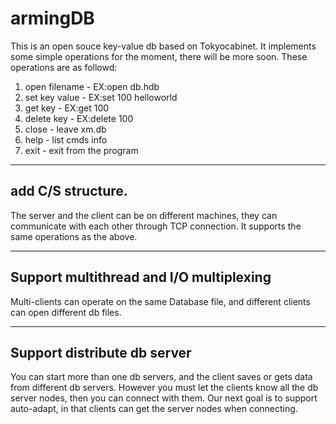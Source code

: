 armingDB
========

This is an open souce key-value db based on Tokyocabinet. It implements some simple operations for the moment,
there will be more soon.
These operations are as followd:

1. open filename - EX:open db.hdb
2. set key value - EX:set 100 helloworld
3. get key - EX:get 100
4. delete key - EX:delete 100
5. close - leave xm.db
6. help - list cmds info 
7. exit - exit from the program

----------------------------------------------------------------
## add C/S structure.

The server and the client can be on different machines, they can communicate with each other through TCP connection.
It supports the same operations as the above.

***************************************
## Support multithread and I/O multiplexing

Multi-clients can operate on the same Database file, and different clients can open different db files.

**************************************
## Support distribute db server

You can start more than one db servers, and the client saves or gets data from different db servers.
However you must let the clients know all the db server nodes, then you can connect with them.
Our next goal is to support auto-adapt, in that clients can get the server nodes when connecting.
